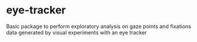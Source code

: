 # eye-tracker
Basic package to perform exploratory analysis on gaze points and fixations data generated by visual experiments with an eye tracker
